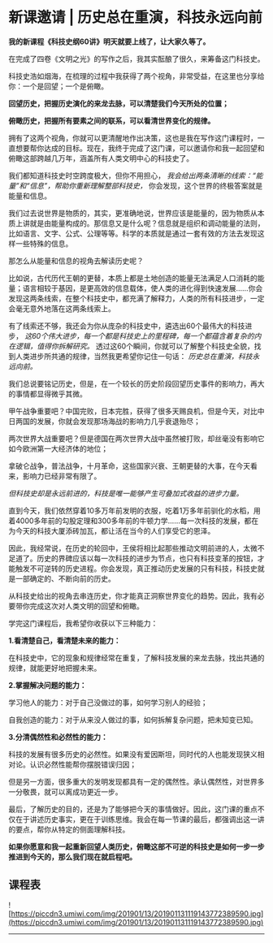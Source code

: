 # 新课邀请 | 历史总在重演，科技永远向前

 **我的新课程《科技史纲60讲》明天就要上线了，让大家久等了。**

在完成了四卷《文明之光》的写作之后，我其实酝酿了很久，来筹备这门科技史。

科技史浩如烟海，在梳理的过程中我获得了两个视角，非常受益，在这里也分享给你：一个是回望；一个是俯瞰。

 **回望历史，把握历史演化的来龙去脉，可以清楚我们今天所处的位置；**

 **俯瞰历史，把握所有要素之间的联系，可以看清世界变化的规律。**

拥有了这两个视角，你就可以更清醒地作出决策，这也是我在写作这门课程时，一直想要帮你达成的目标。现在，我终于完成了这门课，可以邀请你和我一起回望和俯瞰这部跨越几万年，涵盖所有人类文明中心的科技史了。

我们都知道科技史时空跨度极大，但你不用担心， *我会给出两条清晰的线索：“能量”和“信息”，帮助你重新理解整部科技史，* 你会发现，这个世界的终极答案就是能量和信息。

我们过去说世界是物质的，其实，更准确地说，世界应该是能量的，因为物质从本质上讲就是由能量构成的。那信息又是什么呢？信息就是组织和调动能量的法则，比如语言、文字、公式、公理等等。科学的本质就是通过一套有效的方法去发现这样一些特殊的信息。

那怎么从能量和信息的视角去解读历史呢？

比如说，古代历代王朝的更替，本质上都是土地创造的能量无法满足人口消耗的能量；语言相较于基因，是更高效的信息载体，使人类的进化得到快速发展……你会发现这两条线索，在整个科技史中，都充满了解释力，人类的所有科技进步，一定会毫无意外地落在这两条线索上。

有了线索还不够，我还会为你从庞杂的科技史中，遴选出60个最伟大的科技进步， *这60个伟大进步，每一个都是科技史上的里程碑，每一个都蕴含着复杂的内在逻辑，值得你拆解研究。* 透过这60个瞬间，你就可以了解整个科技史全貌，找到人类进步所共通的规律，当然我更希望你记住一句话： *历史总在重演，科技永远向前。*

我们总说要铭记历史，但是，在一个较长的历史阶段回望历史事件的影响力，再大的事情都显得微乎其微。

甲午战争重要吧？中国完败，日本完胜，获得了很多天赐良机，但是今天，对比中日两国的发展，你就会发现那场海战的影响力几乎衰退殆尽；

两次世界大战重要吧？但是德国在两次世界大战中虽然被打败，却丝毫没有影响它如今欧洲第一大经济体的地位；

拿破仑战争，普法战争，十月革命，这些国家兴衰、王朝更替的大事，在今天看来，影响力已经非常有限了。

 *但科技史却是永远前进的，科技是唯一能够产生可叠加式收益的进步力量。*

直到今天，我们依然穿着10多万年前发明的衣服，吃着1万多年前驯化的水稻，用着4000多年前的勾股定理和300多年前的牛顿力学……每一次科技的发展，都在为今天的科技大厦添砖加瓦，都让活在当今的人们享受它的恩泽。

因此，我经常说，在历史的轮回中，王侯将相比起那些推动文明前进的人，太微不足道了。历史的界碑应该以每一次科技的进步为节点，也只有科技变革的按钮，才能触发不可逆转的历史进程。你会发现，真正推动历史发展的只有科技，科技史就是一部确定的、不断向前的历史。

从科技史给出的视角去串连历史，你才能真正洞察世界变化的趋势。因此，我有必要带你完成这次对人类文明的回望和俯瞰。

学完这门课程后，我希望你收获以下三种能力：

 **1.看清楚自己，看清楚未来的能力：**

在科技史中，它的现象和规律经常在重复，了解科技发展的来龙去脉，找出共通的规律，就能更好地把握未来。

 **2.掌握解决问题的能力：**

学习他人的能力：对于自己没做过的事，如何学习别人的经验；

自我创造的能力：对于从来没人做过的事，如何拆解复杂问题，把未知变已知。

 **3.分清偶然性和必然性的能力：**

科技的发展有很多历史的必然性。如果没有爱因斯坦，同时代的人也能发现狭义相对论。认识必然性能帮你摆脱错误归因；

但是另一方面，很多重大的发明发现都具有一定的偶然性。承认偶然性，对世界多一分敬畏，就可以离成功更近一步。

最后，了解历史的目的，还是为了能够把今天的事情做好。因此，这门课的重点不仅在于讲述历史事实，更在于训练思维。我会在每一节课的最后，都强调出这一讲的要点，帮你从特定的侧面理解科技。

 **如果你愿意和我一起重新回望人类历史，俯瞰这部不可逆的科技史是如何一步一步推进到今天的，那么我们现在就启程吧。**

## 课程表

![https://piccdn3.umiwi.com/img/201901/13/201901131119143772389590.jpg](https://piccdn3.umiwi.com/img/201901/13/201901131119143772389590.jpg)

---
